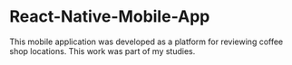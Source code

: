 # React-Native-Mobile-App
This mobile application was developed as a platform for reviewing coffee shop locations. This work was part of my studies. 
